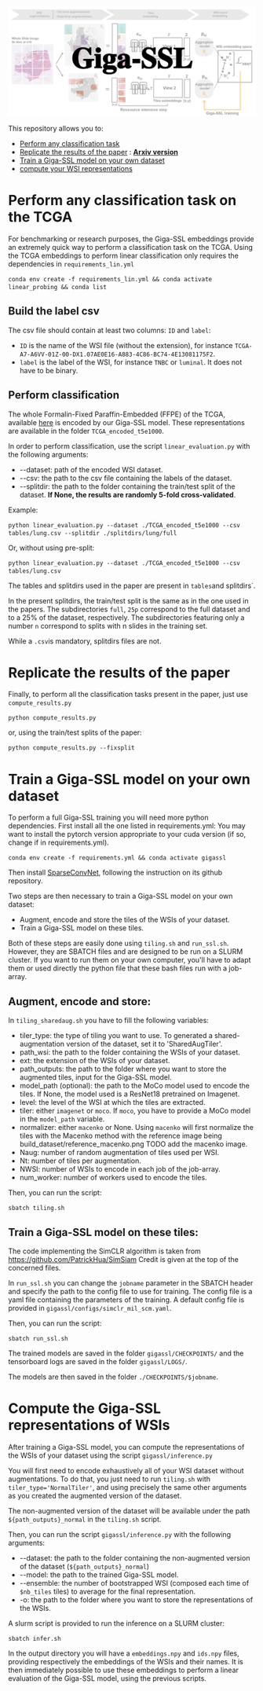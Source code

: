 ![](banner.png)

This repository allows you to:
* [Perform any classification task](#perform-any-classification-task-on-the-tcga)
* [Replicate the results of the paper](#replicate-the-results-of-the-paper) : **[Arxiv version](https://arxiv.org/abs/2212.03273)**
* [Train a Giga-SSL model on your own dataset](#train-a-giga-ssl-model-on-your-own-dataset)
* [compute your WSI representations](#compute-the-giga-ssl-representations)



# Perform any classification task on the TCGA

For benchmarking or research purposes, the Giga-SSL embeddings provide an extremely quick way to perform a classification task on the TCGA.
Using the TCGA embeddings to perform linear classification only requires the dependencies in `requirements_lin.yml`
```
conda env create -f requirements_lin.yml && conda activate linear_probing && conda list
```

## Build the label csv

The csv file should contain at least two columns: `ID` and `label`:
* `ID` is the name of the WSI file (without the extension), for instance `TCGA-A7-A6VV-01Z-00-DX1.07AE0E16-A883-4C86-BC74-4E13081175F2`.
* `label` is the label of the WSI, for instance `TNBC` or `luminal`. It does not have to be binary.

## Perform classification

The whole Formalin-Fixed Paraffin-Embedded (FFPE) of the TCGA, available [here](https://portal.gdc.cancer.gov/) is encoded by our Giga-SSL model. 
These representations are available in the folder `TCGA_encoded_t5e1000`.

In order to perform classification, use the script `linear_evaluation.py` with the following arguments:
* --dataset: path of the encoded WSI dataset.
* --csv: the path to the csv file containing the labels of the dataset.
* --splitdir: the path to the folder containing the train/test split of the dataset. **If None, the results are randomly 5-fold cross-validated**.

Example:
```
python linear_evaluation.py --dataset ./TCGA_encoded_t5e1000 --csv tables/lung.csv --splitdir ./splitdirs/lung/full
```

Or, without using pre-split:
```
python linear_evaluation.py --dataset ./TCGA_encoded_t5e1000 --csv tables/lung.csv
```
The tables and splitdirs used in the paper are present in `tables`and splitdirs`.

In the present splitdirs, the train/test split is the same as in the one used in the papers. 
The subdirectories `full`, `25p` correspond to the full dataset and to a 25% of the dataset, respectively.
The subdirectories featuring only a number `n` correspond to splits with n slides in the training set.

While a `.csv`is mandatory, splitdirs files are not.

# Replicate the results of the paper

Finally, to perform all the classification tasks present in the paper, just use `compute_results.py`

```
python compute_results.py
```

or, using the train/test splits of the paper:
```
python compute_results.py --fixsplit
```


# Train a Giga-SSL model on your own dataset

To perform a full Giga-SSL training you will need more python dependencies. First install all the one listed in requirements.yml:
You may want to install the pytorch version appropriate to your cuda version (if so, change if in requirements.yml).

```
conda env create -f requirements.yml && conda activate gigassl 
```

Then install [SparseConvNet](https://github.com/facebookresearch/SparseConvNet), following the instruction on its github repository. 

Two steps are then necessary to train a Giga-SSL model on your own dataset:
* Augment, encode and store the tiles of the WSIs of your dataset.
* Train a Giga-SSL model on these tiles.

Both of these steps are easily done using `tiling.sh` and `run_ssl.sh`.
However, they are SBATCH files and are designed to be run on a SLURM cluster.
If you want to run them on your own computer, you'll have to adapt them or used directly the python file that these bash files run with a job-array.

## Augment, encode and store:

In `tiling_sharedaug.sh` you have to fill the following variables:
* tiler_type: the type of tiling you want to use. To generated a shared-augmentation version of the dataset, set it to 'SharedAugTiler'.
* path_wsi: the path to the folder containing the WSIs of your dataset.
* ext: the extension of the WSIs of your dataset.
* path_outputs: the path to the folder where you want to store the augmented tiles, input for the Giga-SSL model.
* model_path (optional): the path to the MoCo model used to encode the tiles. If None, the model used is a ResNet18 pretrained on Imagenet.
* level: the level of the WSI at which the tiles are extracted.
* tiler: either `imagenet` or `moco`. If `moco`, you have to provide a MoCo model in the `model_path` variable.
* normalizer: either `macenko` or None. Using `macenko` will first normalize the tiles with the Macenko method with the reference image being build_dataset/reference_macenko.png TODO add the macenko image.
* Naug: number of random augmentation of tiles used per WSI.
* Nt: number of tiles per augmentation.
* NWSI: number of WSIs to encode in each job of the job-array.
* num_worker: number of workers used to encode the tiles.

Then, you can run the script:

```
sbatch tiling.sh
```

## Train a Giga-SSL model on these tiles:

The code implementing the SimCLR algorithm is taken from https://github.com/PatrickHua/SimSiam
Credit is given at the top of the concerned files.

In `run_ssl.sh` you can change the `jobname` parameter in the SBATCH header and specify the path to the config file to use for training.
The config file is a yaml file containing the parameters of the training.
A default config file is provided in `gigassl/configs/simclr_mil_scm.yaml`.

Then, you can run the script:
```
sbatch run_ssl.sh
```

The trained models are saved in the folder `gigassl/CHECKPOINTS/` and the tensorboard logs are saved in the folder `gigassl/LOGS/`.

The models are then saved in the folder `./CHECKPOINTS/$jobname`.

# Compute the Giga-SSL representations of WSIs

After training a Giga-SSL model, you can compute the representations of the WSIs of your dataset using the script `gigassl/inference.py`

You will first need to encode exhaustively all of your WSI dataset without augmentations.
To do that, you just need to run `tiling.sh` with `tiler_type='NormalTiler'`, and using precisely the same other arguments as 
you created the augmented version of the dataset.

The non-augmented version of the dataset will be available under the path `${path_outputs}_normal` in the `tiling.sh` script.

Then, you can run the script `gigassl/inference.py` with the following arguments:

* --dataset: the path to the folder containing the non-augmented version of the dataset (`${path_outputs}_normal`)
* --model: the path to the trained Giga-SSL model.
* --ensemble: the number of bootstrapped WSI (composed each time of `$nb_tiles` tiles) to average for the final representation.
* -o: the path to the folder where you want to store the representations of the WSIs.

A slurm script is provided to run the inference on a SLURM cluster: 

```
sbatch infer.sh
```

In the output directory you will have a `embeddings.npy` and `ids.npy` files, providing respectively the embeddings of the WSIs and their names.
It is then immediately possible to use these embeddings to perform a linear evaluation of the Giga-SSL model, using the previous scripts.
